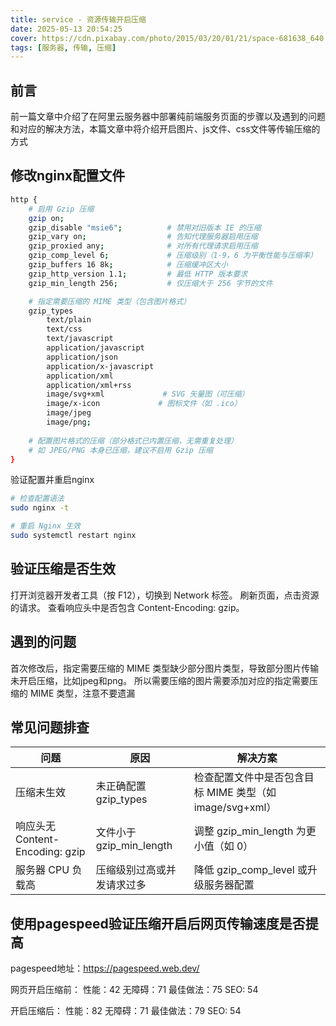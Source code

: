 ```yaml
---
title: service - 资源传输开启压缩
date: 2025-05-13 20:54:25
cover: https://cdn.pixabay.com/photo/2015/03/20/01/21/space-681638_640.jpg
tags: [服务器, 传输, 压缩]
---
```


## 前言
前一篇文章中介绍了在阿里云服务器中部署纯前端服务页面的步骤以及遇到的问题和对应的解决方法，本篇文章中将介绍开启图片、js文件、css文件等传输压缩的方式

## 修改nginx配置文件
```bash
http {
    # 启用 Gzip 压缩
    gzip on;
    gzip_disable "msie6";          # 禁用对旧版本 IE 的压缩
    gzip_vary on;                  # 告知代理服务器启用压缩
    gzip_proxied any;              # 对所有代理请求启用压缩
    gzip_comp_level 6;             # 压缩级别（1-9，6 为平衡性能与压缩率）
    gzip_buffers 16 8k;            # 压缩缓冲区大小
    gzip_http_version 1.1;         # 最低 HTTP 版本要求
    gzip_min_length 256;           # 仅压缩大于 256 字节的文件

    # 指定需要压缩的 MIME 类型（包含图片格式）
    gzip_types
        text/plain
        text/css
        text/javascript
        application/javascript
        application/json
        application/x-javascript
        application/xml
        application/xml+rss
        image/svg+xml             # SVG 矢量图（可压缩）
        image/x-icon             # 图标文件（如 .ico）
        image/jpeg
        image/png;
    
    # 配置图片格式的压缩（部分格式已内置压缩，无需重复处理）
    # 如 JPEG/PNG 本身已压缩，建议不启用 Gzip 压缩
}
```

验证配置并重启nginx
```bash
# 检查配置语法
sudo nginx -t

# 重启 Nginx 生效
sudo systemctl restart nginx
```

## 验证压缩是否生效
打开浏览器开发者工具（按 F12），切换到 Network 标签。
刷新页面，点击资源的请求。
查看响应头中是否包含 Content-Encoding: gzip。

## 遇到的问题
首次修改后，指定需要压缩的 MIME 类型缺少部分图片类型，导致部分图片传输未开启压缩，比如jpeg和png。
所以需要压缩的图片需要添加对应的指定需要压缩的 MIME 类型，注意不要遗漏

## 常见问题排查
| 问题                            | 原因                       | 解决方案                                                 |
| ------------------------------- | -------------------------- | -------------------------------------------------------- |
| 压缩未生效                      | 未正确配置 gzip_types      | 检查配置文件中是否包含目标 MIME 类型（如 image/svg+xml） |
| 响应头无 Content-Encoding: gzip | 文件小于 gzip_min_length   | 调整 gzip_min_length 为更小值（如 0）                    |
| 服务器 CPU 负载高               | 压缩级别过高或并发请求过多 | 降低 gzip_comp_level 或升级服务器配置                    |

## 使用pagespeed验证压缩开启后网页传输速度是否提高
pagespeed地址：https://pagespeed.web.dev/

网页开启压缩前：
性能：42
无障碍：71
最佳做法：75
SEO: 54

开启压缩后：
性能：82
无障碍：71
最佳做法：79
SEO: 54